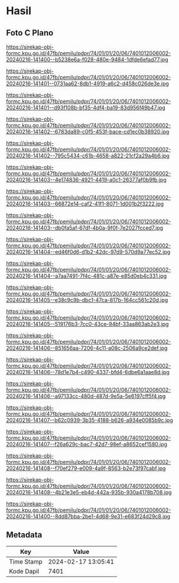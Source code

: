 # Hasil

## Foto C Plano

https://sirekap-obj-formc.kpu.go.id/47fb/pemilu/pdpr/74/01/01/20/06/7401012006002-20240216-141400--b5238e6a-f028-480e-9484-1dfde6efad77.jpg

https://sirekap-obj-formc.kpu.go.id/47fb/pemilu/pdpr/74/01/01/20/06/7401012006002-20240216-141401--0731aa62-8db1-4919-a6c2-d458c026de3e.jpg

https://sirekap-obj-formc.kpu.go.id/47fb/pemilu/pdpr/74/01/01/20/06/7401012006002-20240216-141401--d93f108b-bf35-4df4-ba19-83d956f49b47.jpg

https://sirekap-obj-formc.kpu.go.id/47fb/pemilu/pdpr/74/01/01/20/06/7401012006002-20240216-141402--6783da89-c0f5-453f-bace-cd1ec0b38920.jpg

https://sirekap-obj-formc.kpu.go.id/47fb/pemilu/pdpr/74/01/01/20/06/7401012006002-20240216-141402--795c5434-c61b-4658-a822-21cf2a29a4b6.jpg

https://sirekap-obj-formc.kpu.go.id/47fb/pemilu/pdpr/74/01/01/20/06/7401012006002-20240216-141403--4e174836-4921-4419-a0c1-26377af0b9fb.jpg

https://sirekap-obj-formc.kpu.go.id/47fb/pemilu/pdpr/74/01/01/20/06/7401012006002-20240216-141403--66872e14-caf2-41f1-8071-1d001b2f3222.jpg

https://sirekap-obj-formc.kpu.go.id/47fb/pemilu/pdpr/74/01/01/20/06/7401012006002-20240216-141403--db0fa5af-67df-4b0a-9f0f-7e2027fcced7.jpg

https://sirekap-obj-formc.kpu.go.id/47fb/pemilu/pdpr/74/01/01/20/06/7401012006002-20240216-141404--ed46f0d6-d1b2-42dc-97d9-570d9a77ec52.jpg

https://sirekap-obj-formc.kpu.go.id/47fb/pemilu/pdpr/74/01/01/20/06/7401012006002-20240216-141404--a7aa7491-7f4c-481c-a87e-e85d0eb4c331.jpg

https://sirekap-obj-formc.kpu.go.id/47fb/pemilu/pdpr/74/01/01/20/06/7401012006002-20240216-141405--e38c9c9b-dbc1-47ca-817b-164cc561c20d.jpg

https://sirekap-obj-formc.kpu.go.id/47fb/pemilu/pdpr/74/01/01/20/06/7401012006002-20240216-141405--519176b3-7cc0-43ce-94bf-33aa863ab2e3.jpg

https://sirekap-obj-formc.kpu.go.id/47fb/pemilu/pdpr/74/01/01/20/06/7401012006002-20240216-141406--851656aa-7206-4c11-a08c-2506a9ce2def.jpg

https://sirekap-obj-formc.kpu.go.id/47fb/pemilu/pdpr/74/01/01/20/06/7401012006002-20240216-141406--78d1e7b4-c490-4337-bfd4-6dbe6a1aae8d.jpg

https://sirekap-obj-formc.kpu.go.id/47fb/pemilu/pdpr/74/01/01/20/06/7401012006002-20240216-141406--a97133cc-480d-487d-9e5a-5e6197cff5f4.jpg

https://sirekap-obj-formc.kpu.go.id/47fb/pemilu/pdpr/74/01/01/20/06/7401012006002-20240216-141407--b62c0939-3b35-4188-b626-a934e0085b9c.jpg

https://sirekap-obj-formc.kpu.go.id/47fb/pemilu/pdpr/74/01/01/20/06/7401012006002-20240216-141407--f26a629c-bac7-42d7-98ef-a8652cef1580.jpg

https://sirekap-obj-formc.kpu.go.id/47fb/pemilu/pdpr/74/01/01/20/06/7401012006002-20240216-141408--f70ef279-e009-4a9f-8563-b2e73f97cabf.jpg

https://sirekap-obj-formc.kpu.go.id/47fb/pemilu/pdpr/74/01/01/20/06/7401012006002-20240216-141408--4b21e3e5-eb4d-442a-935b-930a4178b708.jpg

https://sirekap-obj-formc.kpu.go.id/47fb/pemilu/pdpr/74/01/01/20/06/7401012006002-20240216-141400--8dd87bba-2be1-4d68-9e31-e683f24d29c8.jpg


## Metadata

| Key        | Value               |
| ---------- | ------------------- |
| Time Stamp | 2024-02-17 13:05:41 |
| Kode Dapil | 7401                |



